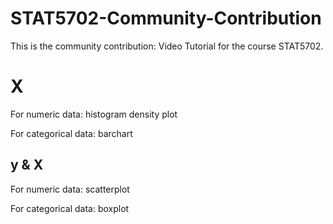 # STAT5702-Community-Contribution
This is the community contribution: Video Tutorial for the course STAT5702.

# X
For numeric data:
histogram
density plot

For categorical data:
barchart

## y & X
For numeric data:
scatterplot

For categorical data:
boxplot

